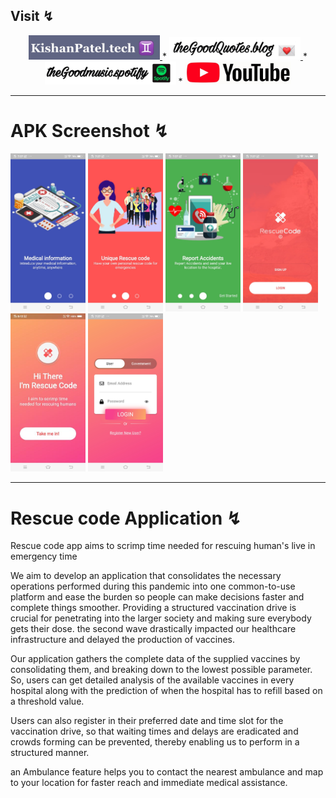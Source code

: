  ## Visit ↯
 <link rel="icon" type="image/png" sizes="32x32" href="favicon-32x32.png">
<link rel="icon" type="image/png" sizes="16x16" href="favicon-16x16.png">
<div align="center"> 
 <a href="https://kishanpatel.tech"><img src="tech.JPG" width="210"> </a> *
 <a href="https://thegoodquotess.blogspot.com"><img src="blog.jpeg" width="210"> </a> *
 <a href="https://sptfy.com/thegoodmusic"><img src="spotify.jpeg" width="210"></a> *
 <a href="https://www.youtube.com/channel/UCPghypjzxDj_gSj0yYX9lbw/"><img src="youtubee.jpg" width="170"></a>
</div>

<hr>

# APK Screenshot ↯
<img src="ImagesReadme/1.jpeg" width="120"> <img src="ImagesReadme/2.jpeg" width="120">
<img src="ImagesReadme/3.jpeg" width="120"> <img src="ImagesReadme/4.jpeg" width="120">
<img src="ImagesReadme/5.jpeg" width="120"> <img src="ImagesReadme/6.jpeg" width="120">
<hr>

# Rescue code Application ↯
<p>
Rescue code app aims to scrimp time needed for rescuing human's live in emergency time 

We aim to develop an application that consolidates the necessary operations performed during this  pandemic into one common-to-use platform and ease the burden so people can make decisions faster and  complete things smoother. Providing a structured vaccination drive is crucial for penetrating into the larger society and making sure everybody gets their dose. the second wave drastically impacted our healthcare infrastructure and delayed the production of vaccines. 

Our application gathers the complete data of the supplied vaccines by consolidating them, and breaking down to the lowest possible parameter. So, users can get detailed analysis of the available vaccines in every hospital along with the prediction of when the hospital has to refill based on a threshold value.

Users can also register in their preferred date and time slot for the vaccination drive, so that waiting times and delays are eradicated and crowds forming can be prevented, thereby enabling us to perform in a structured manner. 

an Ambulance feature helps you to contact the nearest ambulance and map to your location for faster reach and immediate medical assistance.
</p>






 
